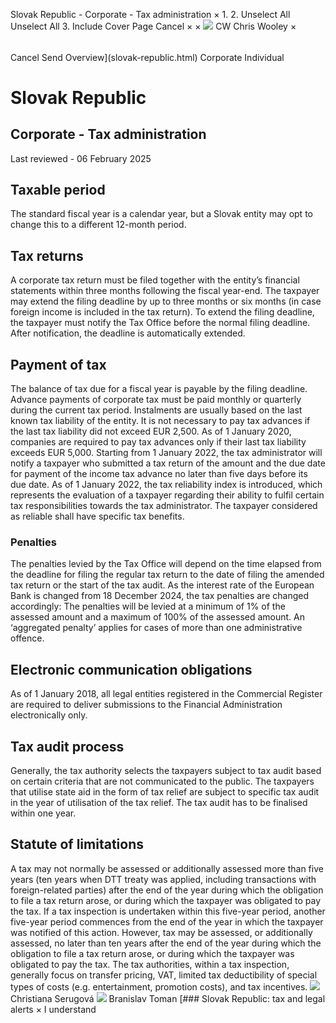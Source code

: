 Slovak Republic - Corporate - Tax administration
×
1.
2.
Unselect All
Unselect All
3.
Include Cover Page
Cancel
×
×
![](-/media/world-wide-tax-summaries/attachments/global---chris-wooley.ashx%3Frev=ac5e5f3223b34096b1afc2a6009c7320&revision=ac5e5f32-23b3-4096-b1af-c2a6009c7320&hash=859B7ADC84DC2CBEC9760E9E6EE7DE6D0A8BFCDF)
CW
Chris Wooley
×
######
Cancel
Send
Overview](slovak-republic.html)
Corporate
Individual
# Slovak Republic
## Corporate - Tax administration
Last reviewed - 06 February 2025
## Taxable period
The standard fiscal year is a calendar year, but a Slovak entity may opt to change this to a different 12-month period.
## Tax returns
A corporate tax return must be filed together with the entity’s financial statements within three months following the fiscal year-end. The taxpayer may extend the filing deadline by up to three months or six months (in case foreign income is included in the tax return). To extend the filing deadline, the taxpayer must notify the Tax Office before the normal filing deadline. After notification, the deadline is automatically extended.
## Payment of tax
The balance of tax due for a fiscal year is payable by the filing deadline.
Advance payments of corporate tax must be paid monthly or quarterly during the current tax period. Instalments are usually based on the last known tax liability of the entity. It is not necessary to pay tax advances if the last tax liability did not exceed EUR 2,500.
As of 1 January 2020, companies are required to pay tax advances only if their last tax liability exceeds EUR 5,000.
Starting from 1 January 2022, the tax administrator will notify a taxpayer who submitted a tax return of the amount and the due date for payment of the income tax advance no later than five days before its due date.
As of 1 January 2022, the tax reliability index is introduced, which represents the evaluation of a taxpayer regarding their ability to fulfil certain tax responsibilities towards the tax administrator. The taxpayer considered as reliable shall have specific tax benefits.
### Penalties
The penalties levied by the Tax Office will depend on the time elapsed from the deadline for filing the regular tax return to the date of filing the amended tax return or the start of the tax audit. As the interest rate of the European Bank is changed from 18 December 2024, the tax penalties are changed accordingly:
The penalties will be levied at a minimum of 1% of the assessed amount and a maximum of 100% of the assessed amount.
An ‘aggregated penalty’ applies for cases of more than one administrative offence.
## Electronic communication obligations
As of 1 January 2018, all legal entities registered in the Commercial Register are required to deliver submissions to the Financial Administration electronically only.
## Tax audit process
Generally, the tax authority selects the taxpayers subject to tax audit based on certain criteria that are not communicated to the public.
The taxpayers that utilise state aid in the form of tax relief are subject to specific tax audit in the year of utilisation of the tax relief.
The tax audit has to be finalised within one year.
## Statute of limitations
A tax may not normally be assessed or additionally assessed more than five years (ten years when DTT treaty was applied, including transactions with foreign-related parties) after the end of the year during which the obligation to file a tax return arose, or during which the taxpayer was obligated to pay the tax. If a tax inspection is undertaken within this five-year period, another five-year period commences from the end of the year in which the taxpayer was notified of this action.
However, tax may be assessed, or additionally assessed, no later than ten years after the end of the year during which the obligation to file a tax return arose, or during which the taxpayer was obligated to pay the tax.
The tax authorities, within a tax inspection, generally focus on transfer pricing, VAT, limited tax deductibility of special types of costs (e.g. entertainment, promotion costs), and tax incentives.
![](-/media/world-wide-tax-summaries/attachments/slovak_republic---christiana_serugova.ashx%3Frev=5c4300d2b1a14925bf39ea6964de2dc1&revision=5c4300d2-b1a1-4925-bf39-ea6964de2dc1&hash=83BBD9810BB912860D5F7F1AAD6CB819C206A457)
Christiana Serugová
![](-/media/world-wide-tax-summaries/attachments/slovak-republic--branislav-toman.ashx%3Frev=d805753b45804a35bc2580d2679ef333&revision=d805753b-4580-4a35-bc25-80d2679ef333&hash=D5436468AF6B6B9CD415F264AC840BADAF676367)
Branislav Toman
[### Slovak Republic: tax and legal alerts
×
I understand